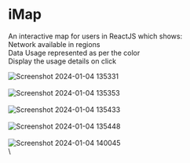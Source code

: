 # iMap

An interactive map for users in ReactJS which shows: \
Network available in regions \
Data Usage represented as per the color \
Display the usage details on click 

![Screenshot 2024-01-04 135331](https://github.com/Sid-0307/iMap/assets/110523312/65902cbe-55a8-4fd7-bd5a-b411de0ff7db)\
\
![Screenshot 2024-01-04 135353](https://github.com/Sid-0307/iMap/assets/110523312/9448810d-3674-44e9-a655-618910b3ae34)\
\
![Screenshot 2024-01-04 135433](https://github.com/Sid-0307/iMap/assets/110523312/a6b29ec0-ab18-4d32-a775-0f177a33e117)\
\
![Screenshot 2024-01-04 135448](https://github.com/Sid-0307/iMap/assets/110523312/2afe68c5-7ce6-4d7f-8621-4bedd0346ee8)\
\
![Screenshot 2024-01-04 140045](https://github.com/Sid-0307/iMap/assets/110523312/0b20952f-4bef-4395-a3ad-0a1ef77c0c0e)\
\
